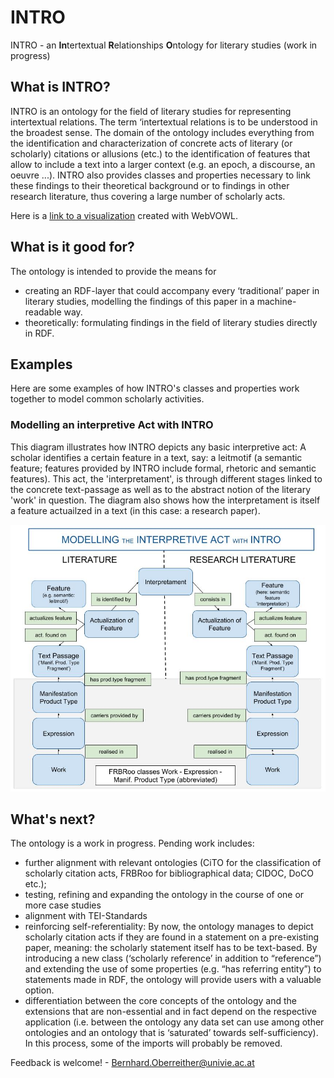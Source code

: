 # INTRO
INTRO - an <b>In</b>tertextual <b>R</b>elationships <b>O</b>ntology for literary studies
(work in progress)

## What is INTRO?
INTRO is an ontology for the field of literary studies for representing intertextual relations.
The term ‘intertextual relations is to be understood in the broadest sense. The domain of the ontology includes everything from the identification and characterization of concrete acts of literary (or scholarly) citations or allusions (etc.) to the identification of features that allow to include a text into a larger context (e.g. an epoch, a discourse, an oeuvre ...). INTRO also provides classes and properties necessary to link these findings to their theoretical background or to findings in other research literature, thus covering a large number of scholarly acts.

Here is a <a href="http://www.visualdataweb.de/webvowl/#iri=https://raw.githubusercontent.com/BOberreither/INTRO/master/INTRO_current.owl">link to a visualization</a> created with WebVOWL.

## What is it good for?
The ontology is intended to provide the means for 
- creating an RDF-layer that could accompany every ‘traditional’ paper in literary studies, modelling the findings of this paper in a machine-readable way.
- theoretically: formulating findings in the field of literary studies directly in RDF.

## Examples
Here are some examples of how INTRO's classes and properties work together to model common scholarly activities.

### Modelling an interpretive Act with INTRO

This diagram illustrates how INTRO depicts any basic interpretive act: A scholar identifies a certain feature in a text, say: a leitmotif (a semantic feature; features provided by INTRO include formal, rhetoric and semantic features). This act, the 'interpretament', is through different stages linked to the concrete text-passage as well as to the abstract notion of the literary 'work' in question. The diagram also shows how the interpretament is itself a feature actuailzed in a text (in this case: a research paper).

![alt text](https://github.com/BOberreither/INTRO/blob/master/INTRO_%20Modelling%20the%20Interpretament.jpg)

## What's next?
The ontology is a work in progress. Pending work includes:
- further alignment with relevant ontologies (CiTO for the classification of scholarly citation acts, FRBRoo for bibliographical data; CIDOC, DoCO etc.); 
- testing, refining and expanding the ontology in the course of one or more case studies
- alignment with TEI-Standards
- reinforcing self-referentiality: By now, the ontology manages to depict scholarly citation acts if they are found in a statement on a pre-existing paper, meaning: the scholarly statement itself has to be text-based. By introducing a new class (‘scholarly reference’ in addition to “reference”) and extending the use of some properties (e.g. “has referring entity”) to statements made in RDF, the ontology will provide users with a valuable option.
- differentiation between the core concepts of the ontology and the extensions that are non-essential and in fact depend on the respective application (i.e. between the ontology any data set can use among other ontologies and an ontology that is ‘saturated’ towards self-sufficiency). In this process, some of the imports will probably be removed.

Feedback is welcome! - Bernhard.Oberreither@univie.ac.at


